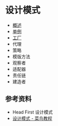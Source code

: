 # 设计模式

- [概述](https://github.com/ceezyyy/backend-notes/blob/master/Core/DesignPatterns/notes/intro/intro.md)
- [单例](https://github.com/ceezyyy/backend-notes/blob/master/Core/DesignPatterns/notes/singleton-pattern/singleton-pattern.md)
- [工厂](https://github.com/ceezyyy/backend-notes/blob/master/Core/DesignPatterns/notes/factory-pattern/factory-pattern.md)
- 代理
- 策略
- 模版方法
- 观察者
- 适配器
- 责任链
- 建造者







## 参考资料

- Head First 设计模式
- [设计模式 - 菜鸟教程](https://www.runoob.com/design-pattern/design-pattern-tutorial.html)


